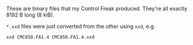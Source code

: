 These are binary files that my Control Freak produced. They're all exactly 8192 B long (8 kiB).

`*.xxd` files were just converted from the other using `xxd`, e.g.

```
xxd CMC850.FA1.4 CMC850.FA1.4.xxd
```
